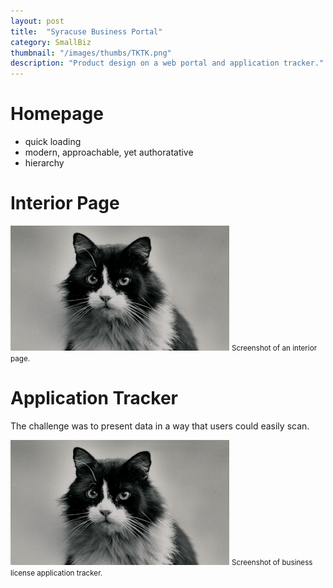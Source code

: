 ```yaml
---
layout: post
title:  "Syracuse Business Portal"
category: SmallBiz
thumbnail: "/images/thumbs/TKTK.png"
description: "Product design on a web portal and application tracker."
---
```



# Homepage

- quick loading
- modern, approachable, yet authoratative 
- hierarchy 

# Interior Page

![Screenshot of an interior page](/images/TKTK.png)
<small>Screenshot of an interior page.</small>


# Application Tracker

The challenge was to present data in a way that users could easily scan.

![Screenshot of business license application tracker](/images/TKTK.png)
<small>Screenshot of business license application tracker.</small>